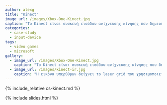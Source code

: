 ```yaml
---
author: alexg
title: "Kinect"
image_url: /images/Xbox-One-Kinect.jpg
caption: "Το Kinect είναι συσκευή εισόδου ανίχνευσης κίνησης που δημιουργήθηκε από την Microsoft για τις κονσόλες παιχνιδιών Xbox 360 και Xbox One, αλλά και για υπολογιστές που τρέχουν σε Windows."
categories:
  - case-study
  - input-device
tags:
  - video games
  - microsoft
gallery:
  - image_url: /images/Xbox-One-Kinect.jpg
    caption: "Το Kinect είναι συσκευή εισόδου ανίχνευσης κίνησης που δημιουργήθηκε από την Microsoft για τις κονσόλες παιχνιδιών Xbox 360 και Xbox One, αλλά και για υπολογιστές που τρέχουν σε Windows."
  - image_url: /images/kinect-ir.jpg
    caption: "Η εικόνα υπερύθρων δείχνει το laser grid που χρησιμοποιεί το Kinect για να υπολογίσει το βάθος."
---
```


{% include_relative cs-kinect.md %}

{% include slides.html %}
